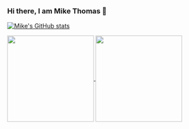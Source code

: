 ### Hi there, I am Mike Thomas 👋
[![Mike's GitHub stats](https://github-readme-stats.vercel.app/api?username=Mikemupararano)](https://github.com/Mikemupararano/github-readme-stats)

<a href="https://github.com/Mikemupararano/github-readme-stats">
  <img height=200 align="center" src="https://github-readme-stats.vercel.app/api?username=Mikemupararano" />
</a>
<a href="https://github.com/Mikemupararano/convoychat">
  <img height=200 align="center" src="https://github-readme-stats.vercel.app/api/top-langs?username=Mikemupararano&layout=compact&langs_count=8&card_width=320" />
</a>





